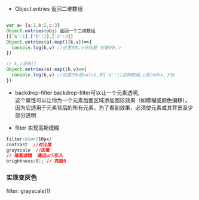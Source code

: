- Object.entries 返回二维数组
```js

var a= {a:1,b:2,c:3}
Object.entries(obj) 返回一个二维数组  
[['a':1],['b':2],['c':3]]
Object.entries(a).map(([k,v])=>{
  console.log(k,v) //这里的k,v分别是 对象的k,v
})

// k,v没有[]
Object.entries(a).map((k,v)=>{
  console.log(k,v) //这里的k是value,即['a':1]这种数组,v是index,下标
})
```

- backdrop-filter
backdrop-filter可以让一个元素透明,  
这个属性可以让你为一个元素后面区域添加图形效果（如模糊或颜色偏移）。  
因为它适用于元素背后的所有元素，为了看到效果，必须使元素或其背景至少部分透明

- filter 
实现高斯模糊  
```css
filter:blur(10px)  
contrast  //对比度  
grayscale  //灰度
// 或者滤镜  通过url引入
brightness(0); // 亮度0
```



### 实现变灰色
filter: grayscale(1)  













